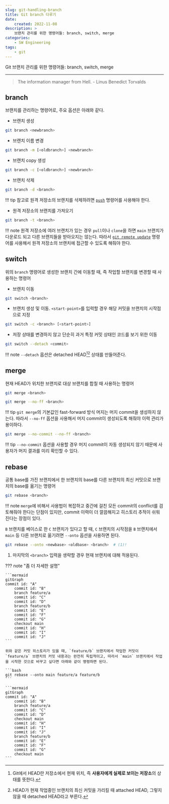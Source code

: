 ```yaml
---
slug: git-handling-branch
title: Git branch 다루기
date:
    created: 2022-11-08
description: >
    브랜치 관리를 위한 명령어들: branch, switch, merge
categories:
    - SW Engineering
tags:
    - git
---
```


Git 브랜치 관리를 위한 명령어들: branch, switch, merge  

<!-- more -->

---

> The information manager from Hell. - Linus Benedict Torvalds

## branch

브랜치를 관리하는 명령어로, 주요 옵션은 아래와 같다.  

- 브랜치 생성

```bash
git branch <newbranch>
```

- 브랜치 이름 변경

```bash
git branch -m [<oldbranch>] <newbranch>
```

- 브랜치 copy 생성

```bash
git branch -c [<oldbranch>] <newbranch>
```

- 브랜치 삭제

```bash
git branch -d <branch>
```

!!! tip
    참고로 원격 저장소의 브랜치를 삭제하려면 [`push`](./2022-01-15-git_save_upload.md/#push) 명령어를 사용해야 한다.  

- 원격 저장소의 브랜치를 가져오기

```bash
git branch -t <branch>
```

!!! note
    원격 저장소에 여러 브랜치가 있는 경우 `pull`이나 `clone`을 하면 `main` 브랜치가 다운로드 되고 다른 브랜치들을 받아오지는 않는다. 따라서 [`git remote update`](./2022-01-14-git_initiate.md/#remote) 명령어를 사용해서 원격 저장소의 브랜치에 접근할 수 있도록 해줘야 한다.  

## switch

위의 `branch` 명령어로 생성한 브랜치 간에 이동할 때, 즉 작업할 브랜치를 변경할 때 사용하는 명령어  

- 브랜치 이동

```bash
git switch <branch>
```

- 브랜치 생성 및 이동. `<start-point>`를 입력할 경우 해당 커밋을 브랜치의 시작점으로 지정

```bash
git switch -c <branch> [<start-point>]
```

- 저장 상태를 변경하지 않고 단순히 과거 특정 커밋 상태인 코드를 보기 위한 이동

```bash
git switch --detach <commit>
```

!!! note
    `--detach` 옵션은 detached HEAD[^1][^2] 상태를 만들어준다.  

[^1]: Git에서 HEAD란 저장소에서 현재 위치, 즉 **사용자에게 실제로 보이는 저장소**의 상태를 뜻한다.  
[^2]: HEAD가 현재 작업중인 브랜치의 최신 커밋을 가리킬 때 attached HEAD, 그렇지 않을 때 detached HEAD라고 부른다.  

## merge

현재 HEAD가 위치한 브랜치로 대상 브랜치를 합칠 때 사용하는 명령어  

```bash
git merge <branch>
```

```bash
git merge --no-ff <branch>
```

!!! tip
    `git merge`의 기본값인 fast-forward 방식 머지는 머지 commit을 생성하지 않는다. 따라서 `--no-ff` 옵션을 사용해서 머지 commit이 생성되도록 해줘야 이력 관리가 용이하다.  

```bash
git merge --no-commit --no-ff <branch>
```

!!! tip
    `--no-commit` 옵션을 사용할 경우 머지 commit이 자동 생성되지 않기 때문에 사용자가 머지 결과를 미리 확인할 수 있다.  

## rebase

공통 base를 가진 브랜치에서 한 브랜치의 base를 다른 브랜치의 최신 커밋으로 브랜치의 base를 옮기는 명령어  

```bash
git rebase <branch>
```

!!! note
    `merge`에 비해서 사용법이 복잡하고 중간에 걸친 모든 commit의 conflict를 검토해줘야 한다는 단점이 있지만, commit 이력이 더 깔끔해지고 히스토리 추적이 쉬워진다는 장점이 있다.  

`B` 브랜치를 베이스로 한 `C` 브랜치가 있다고 할 때, `C` 브랜치의 시작점을 `B` 브랜치에서 `main` 등 다른 브랜치로 옮기려면 `--onto` 옵션을 사용하면 된다.  

```bash
git rebase --onto <newbase> <oldbase> <branch>  # (1)!
```

1. 마지막의 `<branch>` 입력을 생략할 경우 현재 브랜치에 대해 적용된다.  

??? note "좀 더 자세한 설명"

    ```mermaid
    gitGraph
    commit id: "A"
        commit id: "B"
        branch feature/a
        commit id: "C"
        commit id: "D"
        branch feature/b
        commit id: "E"
        commit id: "F"
        commit id: "G"
        checkout main
        commit id: "H"
        commit id: "I"
        commit id: "J"
    ```

    위와 같은 커밋 히스토리가 있을 때, `feature/b` 브랜치에서 작업한 커밋이 `feature/a` 브랜치의 커밋 내용과는 완전히 독립적이고, 따라서 `main` 브랜치에서 작업을 시작한 것으로 바꾸고 싶다면 아래와 같이 명령하면 된다.  

    ```bash
    git rebase --onto main feature/a feature/b
    ```

    ```mermaid
    gitGraph
    commit id: "A"
        commit id: "B"
        branch feature/a
        commit id: "C"
        commit id: "D"
        checkout main
        commit id: "H"
        commit id: "I"
        commit id: "J"
        branch feature/b
        commit id: "E"
        commit id: "F"
        commit id: "G"
        checkout main
    ```
